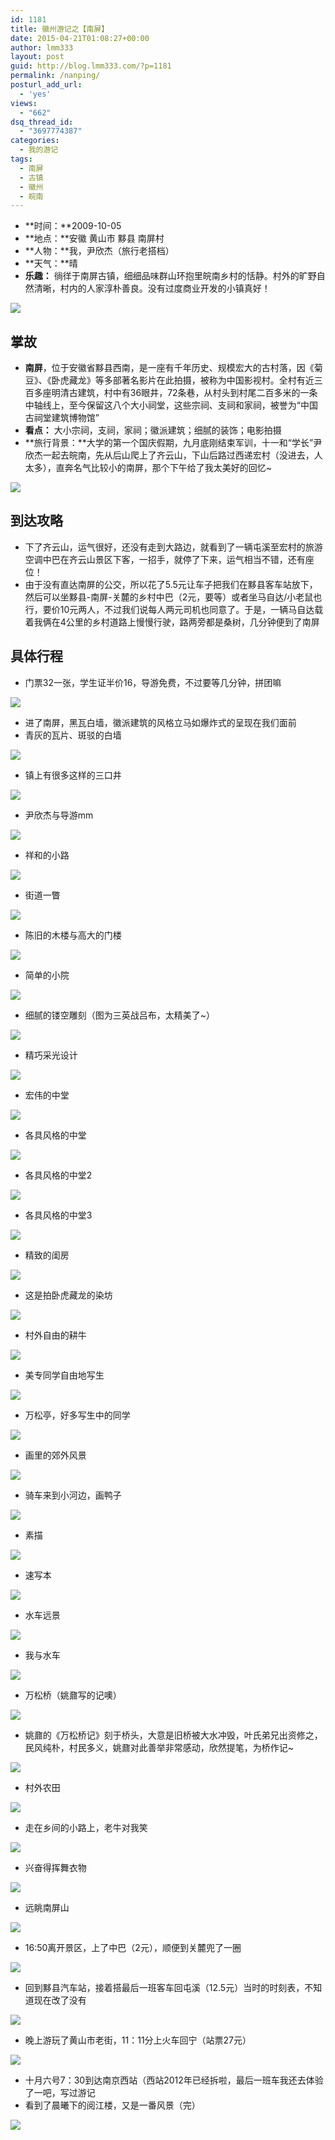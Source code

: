 ```yaml
---
id: 1181
title: 徽州游记之【南屏】
date: 2015-04-21T01:08:27+00:00
author: lmm333
layout: post
guid: http://blog.lmm333.com/?p=1181
permalink: /nanping/
posturl_add_url:
  - 'yes'
views:
  - "662"
dsq_thread_id:
  - "3697774387"
categories:
  - 我的游记
tags:
  - 南屏
  - 古镇
  - 徽州
  - 皖南
---
```

- **时间：**2009-10-05
- **地点：**安徽 黄山市 黟县 南屏村
- **人物：**我，尹欣杰（旅行老搭档）
- **天气：**晴
- **乐趣：** 徜徉于南屏古镇，细细品味群山环抱里皖南乡村的恬静。村外的旷野自然清晰，村内的人家淳朴善良。没有过度商业开发的小镇真好！

![](../images/qiniu/qiniu-travel-091005nanping-01.jpg)

<!--more-->
## 掌故
- **南屏**，位于安徽省黟县西南，是一座有千年历史、规模宏大的古村落，因《菊豆》、《卧虎藏龙》等多部著名影片在此拍摄，被称为中国影视村。全村有近三百多座明清古建筑，村中有36眼井，72条巷，从村头到村尾二百多米的一条中轴线上，至今保留这八个大小祠堂，这些宗祠、支祠和家祠，被誉为“中国古祠堂建筑博物馆”
- **看点：** 大小宗祠，支祠，家祠；徽派建筑；细腻的装饰；电影拍摄
- **旅行背景：**大学的第一个国庆假期，九月底刚结束军训，十一和“学长”尹欣杰一起去皖南，先从后山爬上了齐云山，下山后路过西递宏村（没进去，人太多），直奔名气比较小的南屏，那个下午给了我太美好的回忆~

![](../images/qiniu/qiniu-travel-091005nanping-22.jpg)


## 到达攻略
- 下了齐云山，运气很好，还没有走到大路边，就看到了一辆屯溪至宏村的旅游空调中巴在齐云山景区下客，一招手，就停了下来，运气相当不错，还有座位！
- 由于没有直达南屏的公交，所以花了5.5元让车子把我们在黟县客车站放下，然后可以坐黟县-南屏-关麓的乡村中巴（2元，要等）或者坐马自达/小老鼠也行，要价10元两人，不过我们说每人两元司机也同意了。于是，一辆马自达载着我俩在4公里的乡村道路上慢慢行驶，路两旁都是桑树，几分钟便到了南屏


## 具体行程
- 门票32一张，学生证半价16，导游免费，不过要等几分钟，拼团嘛

![](../images/qiniu/qiniu-travel-091005nanping-02.jpg)


- 进了南屏，黑瓦白墙，徽派建筑的风格立马如爆炸式的呈现在我们面前
- 青灰的瓦片、斑驳的白墙

![](../images/qiniu/qiniu-travel-091005nanping-03.jpg)


- 镇上有很多这样的三口井

![](../images/qiniu/qiniu-travel-091005nanping-04.jpg)


- 尹欣杰与导游mm

![](../images/qiniu/qiniu-travel-091005nanping-05.jpg)


- 祥和的小路

![](../images/qiniu/qiniu-travel-091005nanping-06.jpg)


- 街道一瞥

![](../images/qiniu/qiniu-travel-091005nanping-07.jpg)


- 陈旧的木楼与高大的门楼

![](../images/qiniu/qiniu-travel-091005nanping-08.jpg)


- 简单的小院

![](../images/qiniu/qiniu-travel-091005nanping-09.jpg)


- 细腻的镂空雕刻（图为三英战吕布，太精美了~）

![](../images/qiniu/qiniu-travel-091005nanping-10.jpg)


- 精巧采光设计

![](../images/qiniu/qiniu-travel-091005nanping-11.jpg)


- 宏伟的中堂

![](../images/qiniu/qiniu-travel-091005nanping-12.jpg)


- 各具风格的中堂

![](../images/qiniu/qiniu-travel-091005nanping-13.jpg)


- 各具风格的中堂2

![](../images/qiniu/qiniu-travel-091005nanping-14.jpg)


- 各具风格的中堂3

![](../images/qiniu/qiniu-travel-091005nanping-15.jpg)


- 精致的闺房

![](../images/qiniu/qiniu-travel-091005nanping-16.jpg)


- 这是拍卧虎藏龙的染坊

![](../images/qiniu/qiniu-travel-091005nanping-17.jpg)


- 村外自由的耕牛

![](../images/qiniu/qiniu-travel-091005nanping-18.jpg)


- 美专同学自由地写生

![](../images/qiniu/qiniu-travel-091005nanping-20.jpg)


- 万松亭，好多写生中的同学

![](../images/qiniu/qiniu-travel-091005nanping-37.jpg)


- 画里的郊外风景

![](../images/qiniu/qiniu-travel-091005nanping-31.jpg)


- 骑车来到小河边，画鸭子

![](../images/qiniu/qiniu-travel-091005nanping-38.jpg)


- 素描

![](../images/qiniu/qiniu-travel-091005nanping-35.jpg)


- 速写本

![](../images/qiniu/qiniu-travel-091005nanping-36.jpg)


- 水车远景

![](../images/qiniu/qiniu-travel-091005nanping-33.jpg)


- 我与水车

![](../images/qiniu/qiniu-travel-091005nanping-23.jpg)


- 万松桥（姚鼐写的记噢）

![](../images/qiniu/qiniu-travel-091005nanping-34.jpg)


- 姚鼐的《万松桥记》刻于桥头，大意是旧桥被大水冲毁，叶氏弟兄出资修之，民风纯朴，村民多义，姚鼐对此善举非常感动，欣然提笔，为桥作记~

![](../images/qiniu/qiniu-travel-091005nanping-25.jpg)


- 村外农田

![](../images/qiniu/qiniu-travel-091005nanping-26.jpg)


- 走在乡间的小路上，老牛对我笑

![](../images/qiniu/qiniu-travel-091005nanping-32.jpg)


- 兴奋得挥舞衣物

![](../images/qiniu/qiniu-travel-091005nanping-27.jpg)


- 远眺南屏山

![](../images/qiniu/qiniu-travel-091005nanping-28.jpg)


- 16:50离开景区，上了中巴（2元），顺便到关麓兜了一圈

![](../images/qiniu/qiniu-travel-091005nanping-29.jpg)


- 回到黟县汽车站，接着搭最后一班客车回屯溪（12.5元）当时的时刻表，不知道现在改了没有

![](../images/qiniu/qiniu-travel-091005nanping-30.jpg)


- 晚上游玩了黄山市老街，11：11分上火车回宁（站票27元）

![](../images/qiniu/qiniu-travel-091005nanping-39.jpg)


- 十月六号7：30到达南京西站（西站2012年已经拆啦，最后一班车我还去体验了一吧，写过游记
- 看到了晨曦下的阅江楼，又是一番风景（完）

![](../images/qiniu/qiniu-travel-091005nanping-40.jpg)
